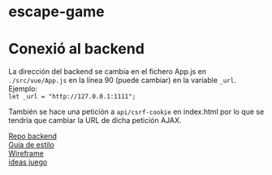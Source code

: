 # escape-game

# Conexió al backend
La dirección del backend se cambia en el fichero App.js en `./src/vue/App.js` en la línea 90 (puede cambiar) en la variable `_url`. Ejemplo:  
`let _url = "http://127.0.0.1:1111";`

También se hace una petición a `api/csrf-cookie` en index.html por lo que se tendría que cambiar la URL de dicha petición AJAX.


[Repo backend](https://github.com/davidcanogallardo/escape-game-backend)  
[Guía de estilo](https://docs.google.com/document/d/1r1NLxsEbXBEwKymeI8dt6CRX5RarcYR7oNKzLVRLGTY/edit)  
[Wireframe](https://www.figma.com/file/COWluyLnAtcLJ1AZDhkoae/WireFrame?node-id=314%3A2)  
[ideas juego](https://docs.google.com/document/d/1jedpuKpQmrEG-suskl6NpOlF0Yam-Xpqf5LG0kICt5A/edit)  

